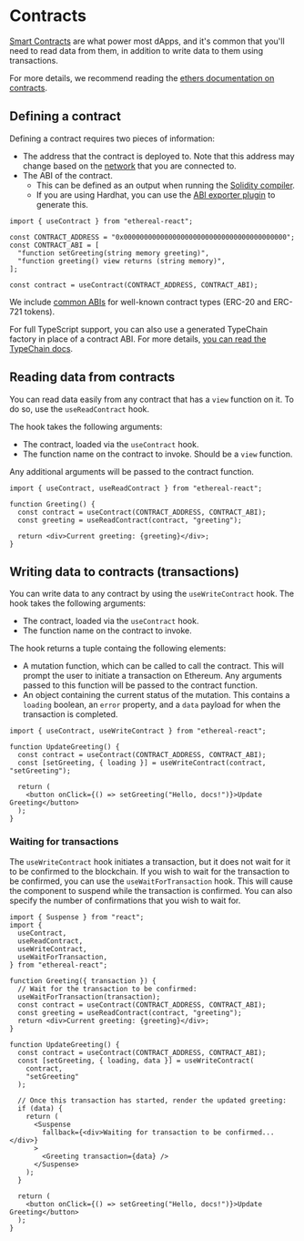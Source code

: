 ---
---

# Contracts

[Smart Contracts](https://ethereum.org/en/developers/docs/smart-contracts/) are what power most dApps, and it's common that you'll need to read data from them, in addition to write data to them using transactions.

For more details, we recommend reading the [ethers documentation on contracts](https://docs.ethers.io/v5/getting-started/#getting-started--contracts).

## Defining a contract

Defining a contract requires two pieces of information:

- The address that the contract is deployed to. Note that this address may change based on the [network](https://ethereum.org/en/developers/docs/networks/) that you are connected to.
- The ABI of the contract.
  - This can be defined as an output when running the [Solidity compiler](https://docs.soliditylang.org/en/v0.5.1/index.html).
  - If you are using Hardhat, you can use the [ABI exporter plugin](https://hardhat.org/plugins/hardhat-abi-exporter.html) to generate this.

```tsx
import { useContract } from "ethereal-react";

const CONTRACT_ADDRESS = "0x0000000000000000000000000000000000000000";
const CONTRACT_ABI = [
  "function setGreeting(string memory greeting)",
  "function greeting() view returns (string memory)",
];

const contract = useContract(CONTRACT_ADDRESS, CONTRACT_ABI);
```

We include [common ABIs](../advanced/02-ABIs.md) for well-known contract types (ERC-20 and ERC-721 tokens).

For full TypeScript support, you can also use a generated TypeChain factory in place of a contract ABI. For more details, [you can read the TypeChain docs](../advanced/01-typechain.md).

## Reading data from contracts

You can read data easily from any contract that has a `view` function on it. To do so, use the `useReadContract` hook.

The hook takes the following arguments:

- The contract, loaded via the `useContract` hook.
- The function name on the contract to invoke. Should be a `view` function.

Any additional arguments will be passed to the contract function.

```tsx
import { useContract, useReadContract } from "ethereal-react";

function Greeting() {
  const contract = useContract(CONTRACT_ADDRESS, CONTRACT_ABI);
  const greeting = useReadContract(contract, "greeting");

  return <div>Current greeting: {greeting}</div>;
}
```

## Writing data to contracts (transactions)

You can write data to any contract by using the `useWriteContract` hook. The hook takes the following arguments:

- The contract, loaded via the `useContract` hook.
- The function name on the contract to invoke.

The hook returns a tuple containg the following elements:

- A mutation function, which can be called to call the contract. This will prompt the user to initiate a transaction on Ethereum. Any arguments passed to this function will be passed to the contract function.
- An object containing the current status of the mutation. This contains a `loading` boolean, an `error` property, and a `data` payload for when the transaction is completed.

```tsx
import { useContract, useWriteContract } from "ethereal-react";

function UpdateGreeting() {
  const contract = useContract(CONTRACT_ADDRESS, CONTRACT_ABI);
  const [setGreeting, { loading }] = useWriteContract(contract, "setGreeting");

  return (
    <button onClick={() => setGreeting("Hello, docs!")}>Update Greeting</button>
  );
}
```

### Waiting for transactions

The `useWriteContract` hook initiates a transaction, but it does not wait for it to be confirmed to the blockchain. If you wish to wait for the transaction to be confirmed, you can use the `useWaitForTransaction` hook. This will cause the component to suspend while the transaction is confirmed. You can also specify the number of confirmations that you wish to wait for.

```tsx
import { Suspense } from "react";
import {
  useContract,
  useReadContract,
  useWriteContract,
  useWaitForTransaction,
} from "ethereal-react";

function Greeting({ transaction }) {
  // Wait for the transaction to be confirmed:
  useWaitForTransaction(transaction);
  const contract = useContract(CONTRACT_ADDRESS, CONTRACT_ABI);
  const greeting = useReadContract(contract, "greeting");
  return <div>Current greeting: {greeting}</div>;
}

function UpdateGreeting() {
  const contract = useContract(CONTRACT_ADDRESS, CONTRACT_ABI);
  const [setGreeting, { loading, data }] = useWriteContract(
    contract,
    "setGreeting"
  );

  // Once this transaction has started, render the updated greeting:
  if (data) {
    return (
      <Suspense
        fallback={<div>Waiting for transaction to be confirmed...</div>}
      >
        <Greeting transaction={data} />
      </Suspense>
    );
  }

  return (
    <button onClick={() => setGreeting("Hello, docs!")}>Update Greeting</button>
  );
}
```
